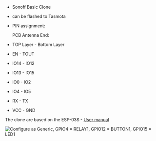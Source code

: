 * Sonoff Basic Clone
* can be flashed to Tasmota
* PIN assignment:

     PCB Antenna End:
* TOP Layer - Bottom Layer
* EN - TOUT
* IO14 - IO12
* IO13 - IO15
* IO0 - IO2
* IO4 - IO5
* RX - TX
* VCC - GND

The clone are based on the ESP-03S - [User manual](https://fccid.io/2AKBPESP8266-S3/User-Manual/User-Manual-3594791.iframe)

![Configure as Generic, GPIO4 = RELAY1, GPIO12 = BUTTON1, GPIO15 = LED1](https://user-images.githubusercontent.com/35812991/38817336-b0556b9a-4187-11e8-82bb-cce841a358a2.PNG)